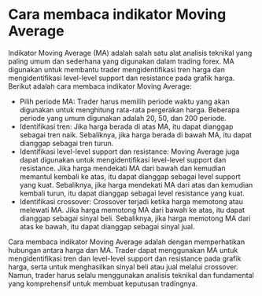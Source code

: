 # Cara membaca indikator Moving Average

Indikator Moving Average (MA) adalah salah satu alat analisis teknikal yang paling umum dan sederhana yang digunakan dalam trading forex. MA digunakan untuk membantu trader mengidentifikasi tren harga dan mengidentifikasi level-level support dan resistance pada grafik harga. Berikut adalah cara membaca indikator Moving Average:

- Pilih periode MA: Trader harus memilih periode waktu yang akan digunakan untuk menghitung rata-rata pergerakan harga. Beberapa periode yang umum digunakan adalah 20, 50, dan 200 periode.
- Identifikasi tren: Jika harga berada di atas MA, itu dapat dianggap sebagai tren naik. Sebaliknya, jika harga berada di bawah MA, itu dapat dianggap sebagai tren turun.
- Identifikasi level-level support dan resistance: Moving Average juga dapat digunakan untuk mengidentifikasi level-level support dan resistance. Jika harga mendekati MA dari bawah dan kemudian memantul kembali ke atas, itu dapat dianggap sebagai level support yang kuat. Sebaliknya, jika harga mendekati MA dari atas dan kemudian kembali turun, itu dapat dianggap sebagai level resistance yang kuat.
- Identifikasi crossover: Crossover terjadi ketika harga memotong atau melewati MA. Jika harga memotong MA dari bawah ke atas, itu dapat dianggap sebagai sinyal beli. Sebaliknya, jika harga memotong MA dari atas ke bawah, itu dapat dianggap sebagai sinyal jual.

Cara membaca indikator Moving Average adalah dengan memperhatikan hubungan antara harga dan MA. Trader dapat menggunakan MA untuk mengidentifikasi tren dan level-level support dan resistance pada grafik harga, serta untuk menghasilkan sinyal beli atau jual melalui crossover. Namun, trader harus selalu menggunakan analisis teknikal dan fundamental yang komprehensif untuk membuat keputusan tradingnya.
